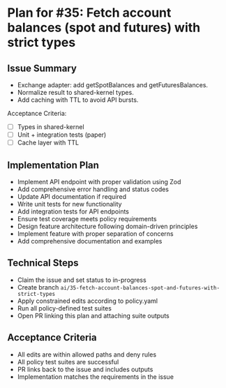 # Plan for #35: Fetch account balances (spot and futures) with strict types

## Issue Summary
- Exchange adapter: add getSpotBalances and getFuturesBalances.
- Normalize result to shared-kernel types.
- Add caching with TTL to avoid API bursts.

Acceptance Criteria:
- [ ] Types in shared-kernel
- [ ] Unit + integration tests (paper)
- [ ] Cache layer with TTL

## Implementation Plan
- Implement API endpoint with proper validation using Zod
- Add comprehensive error handling and status codes
- Update API documentation if required
- Write unit tests for new functionality
- Add integration tests for API endpoints
- Ensure test coverage meets policy requirements
- Design feature architecture following domain-driven principles
- Implement feature with proper separation of concerns
- Add comprehensive documentation and examples

## Technical Steps
- Claim the issue and set status to in-progress
- Create branch `ai/35-fetch-account-balances-spot-and-futures-with-strict-types`
- Apply constrained edits according to policy.yaml
- Run all policy-defined test suites
- Open PR linking this plan and attaching suite outputs

## Acceptance Criteria
- All edits are within allowed paths and deny rules
- All policy test suites are successful
- PR links back to the issue and includes outputs
- Implementation matches the requirements in the issue